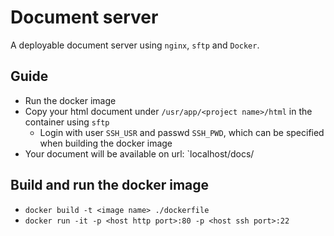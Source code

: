# Document server
A deployable document server using `nginx`, `sftp` and `Docker`.

## Guide
* Run the docker image
* Copy your html document under `/usr/app/<project name>/html` in the container using `sftp`
  * Login with user `SSH_USR` and passwd `SSH_PWD`, which can be specified when building the docker image
* Your document will be available on url: `localhost/docs/<project name>

## Build and run the docker image
* `docker build -t <image name> ./dockerfile`
* `docker run -it -p <host http port>:80 -p <host ssh port>:22`


